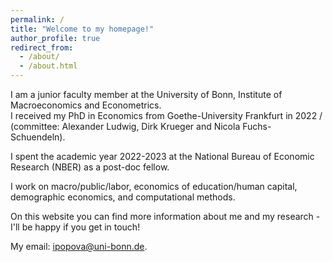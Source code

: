```yaml
---
permalink: /
title: "Welcome to my homepage!"
author_profile: true
redirect_from: 
  - /about/
  - /about.html
---
```

I am a junior faculty member at the University of Bonn, Institute of Macroeconomics and Econometrics.  
I received my PhD in Economics from Goethe-University Frankfurt in 2022  /                (committee: Alexander Ludwig, Dirk Krueger and Nicola Fuchs-Schuendeln).   

I spent the academic year 2022-2023 at the National Bureau of Economic Research (NBER) as a post-doc fellow.

I work on macro/public/labor, economics of education/human capital, demographic economics, and computational methods.

On this website you can find more information about me and my research - I'll be happy if you get in touch!

My email: ipopova@uni-bonn.de.

